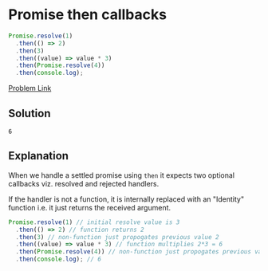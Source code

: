 # Promise then callbacks

```js
Promise.resolve(1)
  .then(() => 2)
  .then(3)
  .then((value) => value * 3)
  .then(Promise.resolve(4))
  .then(console.log);
```

[Problem Link](https://bigfrontend.dev/quiz/3-promise-then-callbacks)

## Solution

```
6
```

## Explanation

When we handle a settled promise using `then` it expects two optional callbacks viz. resolved and rejected handlers.

If the handler is not a function, it is internally replaced with an "Identity" function i.e. it just returns the received argument.

```js
Promise.resolve(1) // initial resolve value is 3
  .then(() => 2) // function returns 2
  .then(3) // non-function just propogates previous value 2
  .then((value) => value * 3) // function multiplies 2*3 = 6
  .then(Promise.resolve(4)) // non-function just propogates previous value 6
  .then(console.log); // 6
```

